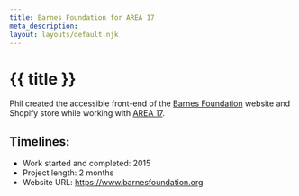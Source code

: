 ```yaml
---
title: Barnes Foundation for AREA 17
meta_description:
layout: layouts/default.njk
---
```


# {{ title }}

Phil created the accessible front-end of the [Barnes Foundation](https://www.barnesfoundation.org/) website and Shopify store while working with [AREA 17](https://area17.com/).

## Timelines:

- Work started and completed: 2015
- Project length: 2 months
- Website URL: https://www.barnesfoundation.org
